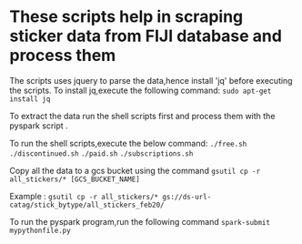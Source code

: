 # These scripts help in scraping sticker data from FIJI database and process them 

The scripts uses jquery to parse the data,hence install 'jq' before executing the scripts. To install jq,execute the following command:
```sudo apt-get install jq```


To extract the data run the shell scripts first and process them with the pyspark script .

To run the shell scripts,execute the below command:
```./free.sh ```
```./discontinued.sh```
```./paid.sh```
```./subscriptions.sh```

Copy all the data to a gcs bucket using the command 
```gsutil cp -r all_stickers/* [GCS_BUCKET_NAME]```

Example : 
```gsutil cp -r all_stickers/* gs://ds-url-catag/stick_bytype/all_stickers_feb20/```


To run the pyspark program,run the following command
```spark-submit mypythonfile.py```



